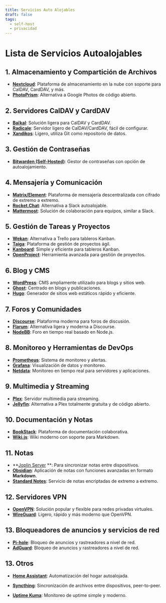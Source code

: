 ```yaml
---
title: Servicios Auto Alojables
draft: false
tags:
  - self-host
  - privacidad
---
```

# Lista de Servicios Autoalojables

## 1. Almacenamiento y Compartición de Archivos
- **[Nextcloud](https://nextcloud.com/)**: Plataforma de almacenamiento en la nube con soporte para CalDAV, CardDAV, y más.
- **[PhotoPrism](https://www.photoprism.app)**: Alternativa a Google Photos de código abierto.

## 2. Servidores CalDAV y CardDAV
- **[Baïkal](https://sabre.io/baikal)**: Solución ligera para CalDAV y CardDAV.
- **[Radicale](https://radicale.org/v3.html)**: Servidor ligero de CalDAV/CardDAV, fácil de configurar.
- **[Xandikos](https://www.xandikos.org)**: Ligero, utiliza Git como repositorio de datos.

## 3. Gestión de Contraseñas
- **[Bitwarden (Self-Hosted)](https://github.com/dani-garcia/vaultwarden)**: Gestor de contraseñas con opción de autoalojamiento.

## 4. Mensajería y Comunicación
- **[Matrix/Element](https://element.io/open-source)**: Plataforma de mensajería descentralizada con cifrado de extremo a extremo.
- **[Rocket.Chat](https://www.rocket.chat)**: Alternativa a Slack autoalojable.
- **[Mattermost](https://mattermost.com)**: Solución de colaboración para equipos, similar a Slack.

## 5. Gestión de Tareas y Proyectos
- **[Wekan](https://wekan.github.io)**: Alternativa a Trello para tableros Kanban.
- **[Taiga](https://taiga.io)**: Plataforma de gestión de proyectos ágil.
- **[Kanboard](https://kanboard.org)**: Simple y eficiente para tableros Kanban.
- **[OpenProject](https://www.openproject.org)**: Herramienta avanzada para gestión de proyectos.

## 6. Blog y CMS
- **[WordPress](https://wordpress.com)**: CMS ampliamente utilizado para blogs y sitios web.
- **[Ghost](https://ghost.org)**: Centrado en blogs y publicaciones.
- **[Hugo](https://gohugo.io)**: Generador de sitios web estáticos rápido y eficiente.

## 7. Foros y Comunidades
- **[Discourse](https://www.discourse.org)**: Plataforma moderna para foros de discusión.
- **[Flarum](https://flarum.org)**: Alternativa ligera y moderna a Discourse.
- **[NodeBB](https://nodebb.org)**: Foro en tiempo real basado en Node.js.

## 8. Monitoreo y Herramientas de DevOps
- **[Prometheus](https://prometheus.io)**: Sistema de monitoreo y alertas.
- **[Grafana](https://grafana.com)**: Visualización de datos y monitoreo.
- **[Netdata](https://www.netdata.cloud)**: Monitoreo en tiempo real para servidores y aplicaciones.

## 9. Multimedia y Streaming
- **[Plex](https://www.plex.tv)**: Servidor multimedia para streaming.
- **[Jellyfin](https://jellyfin.org)**: Alternativa a Plex totalmente gratuita y de código abierto.

## 10. Documentación y Notas
- **[BookStack](https://www.bookstackapp.com)**: Plataforma de documentación colaborativa.
- **[Wiki.js](https://js.wiki)**: Wiki moderno con soporte para Markdown.

## 11. Notas
- **[Joplin Server](https://joplinapp.org) **: Para sincronizar notas entre dispositivos.
-  **[Obsidian](https://obsidian.md)**: Aplicación de notas con funciones avanzadas en formato **Markdown**.
- **[Standard Notes](https://standardnotes.com/)**: Servicio de notas encriptadas de extremo a extremo.

## 12. Servidores VPN
- **[OpenVPN](https://openvpn.net)**: Solución popular y flexible para redes privadas virtuales.
- **[WireGuard](https://www.wireguard.com)**: Ligero, rápido y más moderno que OpenVPN.

## 13. Bloqueadores de anuncios y servicios de red
- **[Pi-hole](https://pi-hole.net)**: Bloqueo de anuncios y rastreadores a nivel de red.
- **[AdGuard](https://adguard.com/en/welcome.html)**: Bloqueo de anuncios y rastreadores a nivel de red.
## 13. Otros
- **[Home Assistant](https://www.home-assistant.io)**: Automatización del hogar autoalojada.
- **[Syncthing](https://syncthing.net)**: Sincronización de archivos entre dispositivos, peer-to-peer.

- **[Uptime Kuma](https://uptime.kuma.pet)**: Monitoreo de uptime simple y moderno.
